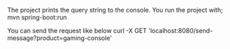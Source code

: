 The project prints the query string to the console.
You run the project with;
    mvn spring-boot:run

You can send the request like below
    curl -X GET 'localhost:8080/send-message?product=gaming-console'
